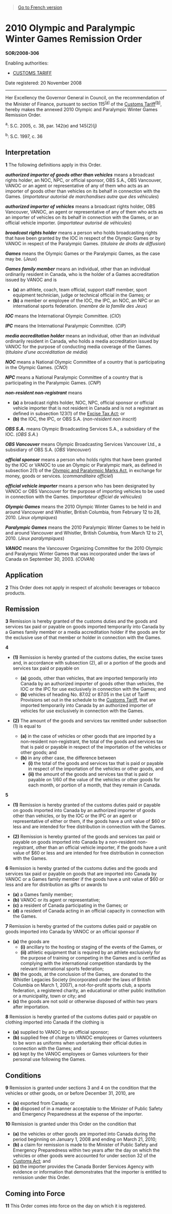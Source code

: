 > [Go to French version](/fr/Règlements/Décrets,%20ordonnances%20et%20règlements%20statutaires/2008/306.md)

# 2010 Olympic and Paralympic Winter Games Remission Order

**SOR/2008-306**

Enabling authorities: 
- [CUSTOMS TARIFF](/en/Acts/Statutes%20of%20Canada/1997/c.%2036.md)

Date registered: 20 November 2008

----------

Her Excellency the Governor General in Council, on the recommendation of the Minister of Finance, pursuant to section 115<sup><a href='#fn_610924-E_hq_4387'>[a]</a></sup> of the [Customs Tariff](/en/Acts/Statutes%20of%20Canada/1997/c.%2036.md)<sup><a href='#fn_610924-E_hq_4612'>[b]</a></sup>, hereby makes the annexed 2010 Olympic and Paralympic Winter Games Remission Order.

<a name='fn_610924-E_hq_4387'><sup>a</sup></a>: S.C. 2005, c. 38, par. 142(e) and 145(2)(j)<br />

<a name='fn_610924-E_hq_4612'><sup>b</sup></a>: S.C. 1997, c. 36<br />




## Interpretation


**1** The following definitions apply in this Order.

***authorized importer of goods other than vehicles*** means a broadcast rights holder, an NOC, NPC, or official sponsor, OBS S.A., OBS Vancouver, VANOC or an agent or representative of any of them who acts as an importer of goods other than vehicles on its behalf in connection with the Games. (*importateur autorisé de marchandises autre que des véhicules*)

***authorized importer of vehicles*** means a broadcast rights holder, OBS Vancouver, VANOC, an agent or representative of any of them who acts as an importer of vehicles on its behalf in connection with the Games, or an official vehicle importer. (*importateur autorisé de véhicules*)

***broadcast rights holder*** means a person who holds broadcasting rights that have been granted by the IOC in respect of the Olympic Games or by VANOC in respect of the Paralympic Games. (*titulaire de droits de diffusion*) 

***Games*** means the Olympic Games or the Paralympic Games, as the case may be. (*Jeux*)

***Games family member*** means an individual, other than an individual ordinarily resident in Canada, who is the holder of a Games accreditation issued by VANOC and is
- **(a)** an athlete, coach, team official, support staff member, sport equipment technician, judge or technical official in the Games; or
- **(b)** a member or employee of the IOC, the IPC, an NOC, an NPC or an international sports federation. (*membre de la famille des Jeux*)

***IOC*** means the International Olympic Committee. (*CIO*)

***IPC*** means the International Paralympic Committee. (*CIP*)

***media accreditation holder*** means an individual, other than an individual ordinarily resident in Canada, who holds a media accreditation issued by VANOC for the purpose of conducting media coverage of the Games. (*titulaire d’une accréditation de média*)

***NOC*** means a National Olympic Committee of a country that is participating in the Olympic Games. (*CNO*)

***NPC*** means a National Paralympic Committee of a country that is participating in the Paralympic Games. (*CNP*)

***non-resident non-registrant*** means
- **(a)** a broadcast rights holder, NOC, NPC, official sponsor or official vehicle importer that is not resident in Canada and is not a registrant as defined in subsection 123(1) of the [Excise Tax Act](/en/Acts/Revised%20Statutes%20of%20Canada/E/E-15.md); or
- **(b)** the IOC, the IPC, or OBS S.A. (*non-résident non inscrit*)

***OBS S.A.*** means Olympic Broadcasting Services S.A., a subsidiary of the IOC. (*OBS S.A.*)

***OBS Vancouver*** means Olympic Broadcasting Services Vancouver Ltd., a subsidiary of OBS S.A. (*OBS Vancouver*)

***official sponsor*** means a person who holds rights that have been granted by the IOC or VANOC to use an Olympic or Paralympic mark, as defined in subsection 2(1) of the [Olympic and Paralympic Marks Act](/en/Acts/Statutes%20of%20Canada/2007/c.%2025.md), in exchange for money, goods or services. (*commanditaire officiel*)

***official vehicle importer*** means a person who has been designated by VANOC or OBS Vancouver for the purpose of importing vehicles to be used in connection with the Games. (*importateur officiel de véhicules*)

***Olympic Games*** means the 2010 Olympic Winter Games to be held in and around Vancouver and Whistler, British Columbia, from February 12 to 28, 2010. (*Jeux olympiques*)

***Paralympic Games*** means the 2010 Paralympic Winter Games to be held in and around Vancouver and Whistler, British Columbia, from March 12 to 21, 2010. (*Jeux paralympiques*)

***VANOC*** means the Vancouver Organizing Committee for the 2010 Olympic and Paralympic Winter Games that was incorporated under the laws of Canada on September 30, 2003. (*COVAN*)




## Application


**2** This Order does not apply in respect of alcoholic beverages or tobacco products.




## Remission


**3** Remission is hereby granted of the customs duties and the goods and services tax paid or payable on goods imported temporarily into Canada by a Games family member or a media accreditation holder if the goods are for the exclusive use of that member or holder in connection with the Games.



**4** 

- **(1)** Remission is hereby granted of the customs duties, the excise taxes and, in accordance with subsection (2), all or a portion of the goods and services tax paid or payable on
	- **(a)** goods, other than vehicles, that are imported temporarily into Canada by an authorized importer of goods other than vehicles, the IOC or the IPC for use exclusively in connection with the Games; and
	- **(b)** vehicles of heading No. 87.02 or 87.05 in the List of Tariff Provisions set out in the schedule to the [Customs Tariff](/en/Acts/Statutes%20of%20Canada/1997/c.%2036.md), that are imported temporarily into Canada by an authorized importer of vehicles for use exclusively in connection with the Games.

- **(2)** The amount of the goods and services tax remitted under subsection (1) is equal to
	- **(a)** in the case of vehicles or other goods that are imported by a non-resident non-registrant, the total of the goods and services tax that is paid or payable in respect of the importation of the vehicles or other goods; and
	- **(b)** in any other case, the difference between
		- **(i)** the total of the goods and services tax that is paid or payable in respect of the importation of the vehicles or other goods, and
		- **(ii)** the amount of the goods and services tax that is paid or payable on 1/60 of the value of the vehicles or other goods for each month, or portion of a month, that they remain in Canada.



**5** 

- **(1)** Remission is hereby granted of the customs duties paid or payable on goods imported into Canada by an authorized importer of goods other than vehicles, or by the IOC or the IPC or an agent or representative of either or them, if the goods have a unit value of $60 or less and are intended for free distribution in connection with the Games.

- **(2)** Remission is hereby granted of the goods and services tax paid or payable on goods imported into Canada by a non-resident non-registrant, other than an official vehicle importer, if the goods have a unit value of $60 or less and are intended for free distribution in connection with the Games.



**6** Remission is hereby granted of the customs duties and the goods and services tax paid or payable on goods that are imported into Canada by VANOC or a Games family member if the goods have a unit value of $60 or less and are for distribution as gifts or awards to
- **(a)** a Games family member;
- **(b)** VANOC or its agent or representative;
- **(c)** a resident of Canada participating in the Games; or
- **(d)** a resident of Canada acting in an official capacity in connection with the Games.



**7** Remission is hereby granted of the customs duties paid or payable on goods imported into Canada by VANOC or an official sponsor if
- **(a)** the goods are
	- **(i)** ancillary to the hosting or staging of the events of the Games, or
	- **(ii)** athletic equipment that is required by an athlete exclusively for the purpose of training or competing in the Games and is certified as complying with the international competition standards by the relevant international sports federation;
- **(b)** the goods, at the conclusion of the Games, are donated to the Whistler Legacies Society (incorporated under the laws of British Columbia on March 1, 2007), a not-for-profit sports club, a sports federation, a registered charity, an educational or other public institution or a municipality, town or city; and
- **(c)** the goods are not sold or otherwise disposed of within two years after importation.



**8** Remission is hereby granted of the customs duties paid or payable on clothing imported into Canada if the clothing is
- **(a)** supplied to VANOC by an official sponsor;
- **(b)** supplied free of charge to VANOC employees or Games volunteers to be worn as uniforms when undertaking their official duties in connection with the Games; and
- **(c)** kept by the VANOC employees or Games volunteers for their personal use following the Games.




## Conditions


**9** Remission is granted under sections 3 and 4 on the condition that the vehicles or other goods, on or before December 31, 2010, are
- **(a)** exported from Canada; or
- **(b)** disposed of in a manner acceptable to the Minister of Public Safety and Emergency Preparedness at the expense of the importer.



**10** Remission is granted under this Order on the condition that
- **(a)** the vehicles or other goods are imported into Canada during the period beginning on January 1, 2008 and ending on March 21, 2010;
- **(b)** a claim for remission is made to the Minister of Public Safety and Emergency Preparedness within two years after the day on which the vehicles or other goods were accounted for under section 32 of the [Customs Act](/en/Acts/Statutes%20of%20Canada/1985/c.%201%20(2nd%20Supp.).md); and
- **(c)** the importer provides the Canada Border Services Agency with evidence or information that demonstrates that the importer is entitled to remission under this Order.




## Coming into Force


**11** This Order comes into force on the day on which it is registered.


